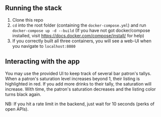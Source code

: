 ## Running the stack
1. Clone this repo
2. `cd` into the root folder (containing the `docker-compose.yml`) and run `
docker-compose up -d --build` (If you have not got docker/compose installed, visit https://docs.docker.com/compose/install/ for help)
1. If you correctly built all three containers, you will see a web-UI when you navigate to `localhost:8080`

## Interacting with the app 
You may use the provided UI to keep track of several bar patron's tallys. When a patron's saturation level increases beyond 1, their listing is highlighted in red. If you add more drinks to their tally, the saturation will increase. With time, the patron's saturation decreases and the listing color turns black again.

NB: If you hit a rate limit in the backend, just wait for 10 seconds (perks of open APIs). 